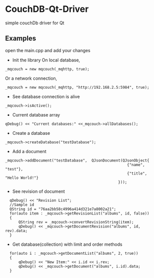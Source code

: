 # CouchDB-Qt-Driver
simple couchDb driver for Qt

## Examples
open the main.cpp and add your changes

* Init the library
On local database,
```
_mqcouch = new mqcouch(_mqhttp, true);
```
Or a network connection,
```
_mqcouch = new mqcouch(_mqhttp, "http://192.168.2.5:5984", true);
```
  
* See database connection is alive
```
_mqcouch->isActive();
```

* Current database array
```
qDebug() << "Current databases:" <<_mqcouch->allDatabases();
```

* Create a database
```
_mqcouch->createDatabase("testDatabase");
```

* Add a document
```
_mqcouch->addDocument("testDatabase",  QJsonDocument(QJsonObject{
                                                       {"name", "test"},
                                                       {"title", "Hello World!"}
                                                   }));
```

* See revision of document
```
  qDebug() << "Revision List";
  //Sample id
  QString id = "76aa2bb58c4996a414d321e7a8002a21";   
  for(auto item : _mqcouch->getRevisionList("albums", id, false))
  {
      QString rev = _mqcouch->convertRevisionString(item);
      qDebug() << _mqcouch->getDocumentRevision("albums", id, rev).data;
  }  
```

* Get database(collection) with limit and order methods
```
  for(auto i : _mqcouch->getDocumentList("albums", 2, true))
  {
      qDebug() << "New Item:" << i.id << i.rev;
      qDebug() << _mqcouch->getDocument("albums", i.id).data;
  }
```
